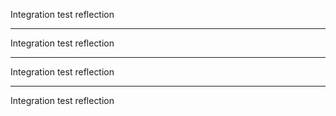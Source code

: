 Integration test reflection

---
Integration test reflection

---
Integration test reflection

---
Integration test reflection
